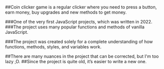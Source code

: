 ##Coin clicker game is a regular clicker where you need to press a button, earn money, buy upgrades and new methods to get money.

###One of the very first JavaScript projects, which was written in 2022.
###The project uses many popular functions and methods of vanilla JavaScript.

###The project was created solely for a complete understanding of how functions, methods, styles, and variables work.

##There are many nuances in the project that can be corrected, but I'm too lazy ;D.
##Since the project is quite old, it’s easier to write a new one.
